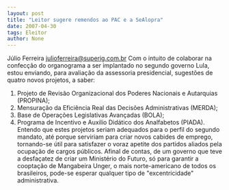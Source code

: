 ```yaml
---
layout: post
title: "Leitor sugere remendos ao PAC e a SeAlopra"
date: 2007-04-30
tags: Eleitor
author: None
---
```

Júlio Ferreira 
julioferreira@superig.com.br 
Com o intuito de colaborar na confecção do organograma a ser implantado no segundo governo Lula, estou enviando, para avaliação da assessoria presidencial, sugestões de quatro novos projetos, a saber: 
1) Projeto de Revisão Organizacional dos Poderes Nacionais e Autarquias (PROPINA); 
2) Mensuração da Eficiência Real das Decisões Administrativas (MERDA); 
3) Base de Operações Legislativas Avançadas (BOLA); 
4) Programa de Incentivo e Auxilio Didático dos Analfabetos (PIADA). 
Entendo que estes projetos seriam adequados para o perfil do segundo mandato, até porque serviriam para criar novos cabides de emprego, tornando-se útil para satisfazer o voraz apetite dos partidos aliados pela ocupação de cargos públicos. 
Afinal de contas, de um governo que teve a desfaçatez de criar um Ministério do Futuro, só para garantir a cooptação de Mangabeira Unger, o mais norte-americano de todos os brasileiros, pode-se esperar qualquer tipo de \"excentricidade\" administrativa.  